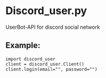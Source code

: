 # Discord_user.py
UserBot-API for discord social network

## Example:
```python3
import discord_user
client = discord_user.Client()
client.login(email="", password="")
```

